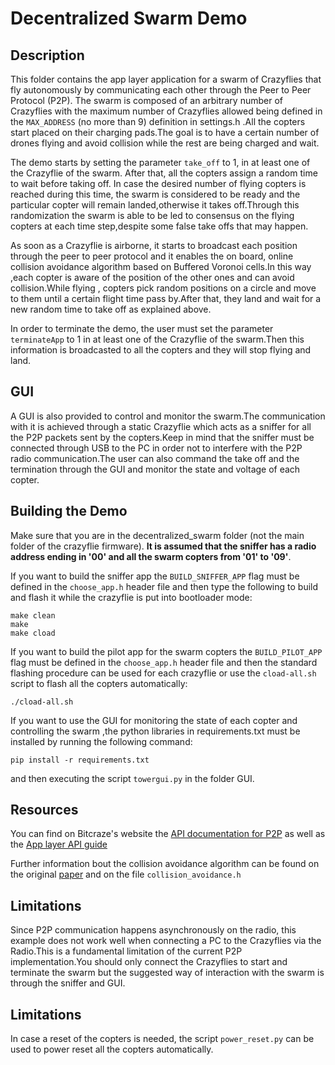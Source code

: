 # Decentralized Swarm Demo

## Description

This folder contains the app layer application for a swarm of Crazyflies that fly autonomously by communicating each other through the Peer to Peer Protocol (P2P). The swarm is composed of an arbitrary  number of Crazyflies with the maximum number of Crazyflies allowed being defined in the `MAX_ADDRESS` (no more than 9) definition in settings.h .All the copters start placed on their charging pads.The goal is to have a certain number of drones flying and avoid collision  while the rest are being charged and wait.

The demo starts by setting the parameter  `take_off`  to 1, in  at least one of the Crazyflie of the swarm. After that, all the copters assign a random time to wait before taking off. In case the desired number of flying copters is reached during this time, the swarm is considered to be ready and the particular copter will remain landed,otherwise it takes off.Through this randomization the swarm is able to be led to consensus on the flying copters at each time step,despite some false take offs that may happen.

As soon as a Crazyflie is airborne, it starts to broadcast each position through the peer to peer protocol and it enables the on board, online collision avoidance algorithm based on Buffered Voronoi cells.In this way ,each copter is aware of the position of the other ones and can avoid collision.While flying , copters pick random positions on a circle and move to them until a certain flight time pass by.After that, they land and wait for a new random time to take off as explained above.

In order to terminate the demo, the user must set the parameter `terminateApp` to 1 in at least one of the Crazyflie of the swarm.Then this information is broadcasted to all the copters and they will stop flying and land.

## GUI
A GUI is also provided to control and monitor the swarm.The communication with it is achieved through a static Crazyflie which acts as a sniffer for all the P2P packets sent by the copters.Keep in mind that the sniffer must be connected through USB to the PC in order not to interfere with the P2P radio communication.The user can also command the take off and the termination through the GUI and monitor the state and voltage of each copter.


## Building the Demo
Make sure that you are in the decentralized_swarm folder (not the main folder of the crazyflie firmware). **It is assumed that the sniffer has a radio address ending in '00' and all the swarm copters from '01' to '09'**.

If you want to build the sniffer app the `BUILD_SNIFFER_APP` flag must be defined in the `choose_app.h` header file and then type the following to build and flash it while the crazyflie is put into bootloader mode:
```
make clean
make 
make cload
```

If you want to build the pilot app for the swarm copters the `BUILD_PILOT_APP` flag must be defined in the `choose_app.h` header file and then the standard flashing procedure can be used for each crazyflie or use the `cload-all.sh` script to flash all the copters automatically:
```
./cload-all.sh
```


If you want to use the GUI for monitoring the state of each copter and controlling the swarm ,the python libraries in requirements.txt must be installed by running the following command:
```
pip install -r requirements.txt
```

and then executing the script `towergui.py` in the folder GUI.
## Resources
You can find on Bitcraze's website the [API documentation for P2P](https://www.bitcraze.io/documentation/repository/crazyflie-firmware/master/functional-areas/p2p_api/) as well as the [App layer API guide](https://www.bitcraze.io/documentation/repository/crazyflie-firmware/master/userguides/app_layer/)

Further information bout the collision avoidance algorithm can be found on the original [paper](https://web.stanford.edu/~schwager/MyPapers/ZhouEtAlRAL17CollisionAvoidance.pdf) and on the file  ``collision_avoidance.h``

## Limitations

Since P2P communication happens asynchronously on the radio, this example does not work well when connecting a PC to the Crazyflies via the Radio.This is a fundamental limitation of the current P2P implementation.You should only connect the Crazyflies to start and terminate the swarm but the suggested way of interaction with the swarm is through the sniffer and GUI.

## Limitations
In case a reset of the copters is needed, the script `power_reset.py` can be used to power reset all the copters automatically.
